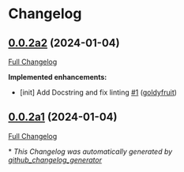 # Changelog

## [0.0.2a2](https://github.com/smartgic/ovos-phal-plugin-ww-led/tree/0.0.2a2) (2024-01-04)

[Full Changelog](https://github.com/smartgic/ovos-phal-plugin-ww-led/compare/0.0.2a1...0.0.2a2)

**Implemented enhancements:**

- \[init\] Add Docstring and fix linting [\#1](https://github.com/smartgic/ovos-phal-plugin-ww-led/pull/1) ([goldyfruit](https://github.com/goldyfruit))

## [0.0.2a1](https://github.com/smartgic/ovos-phal-plugin-ww-led/tree/0.0.2a1) (2024-01-04)

[Full Changelog](https://github.com/smartgic/ovos-phal-plugin-ww-led/compare/d11d632c50d1a163cf1e02583c62ca4c5844fc7c...0.0.2a1)



\* *This Changelog was automatically generated by [github_changelog_generator](https://github.com/github-changelog-generator/github-changelog-generator)*
